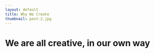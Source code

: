 ```yaml
---
layout: default
title: Why We Create
thumbnail: post-2.jpg
---
```


# We are all creative, in our own way
